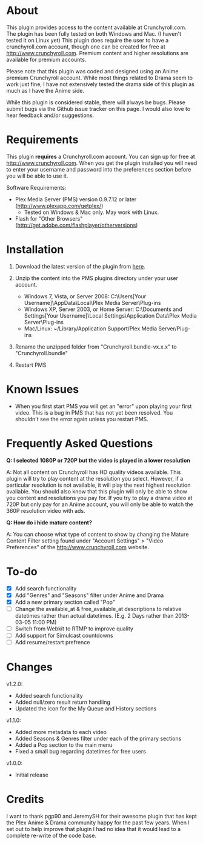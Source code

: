 About
=====
This plugin provides access to the content available at Crunchyroll.com. The plugin has been fully tested on both Windows and Mac. (I haven't tested it on Linux yet) This plugin does require the user to have a crunchyroll.com account, though one can be created for free at http://www.crunchyroll.com. Premium content and higher resolutions are available for premium accounts.

Please note that this plugin was coded and designed using an Anime premium Crunchyroll account. While most things related to Drama seem to work just fine, I have not extensively tested the drama side of this plugin as much as I have the Anime side. 

While this plugin is considered stable, there will always be bugs. Please submit bugs via the Github issue tracker on this page. I would also love to hear feedback and/or suggestions. 

Requirements
============
This plugin **requires** a Crunchyroll.com account. You can sign up for free at http://www.crunchyroll.com. When you get the plugin installed you will need to enter your username and password into the preferences section before you will be able to use it. 

Software Requirements:

* Plex Media Server (PMS) version 0.9.7.12 or later (http://www.plexapp.com/getplex/)
	* Tested on Windows & Mac only. May work with Linux. 
* Flash for "Other Browsers" (http://get.adobe.com/flashplayer/otherversions)

Installation
============
1. Download the latest version of the plugin from [here](https://github.com/MattRK/Crunchyroll.bundle/archive/v1.1.0.zip).

2. Unzip the content into the PMS plugins directory under your user account.
	* Windows 7, Vista, or Server 2008: C:\Users\[Your Username]\AppData\Local\Plex Media Server\Plug-ins
	* Windows XP, Server 2003, or Home Server: C:\Documents and Settings\[Your Username]\Local Settings\Application Data\Plex Media Server\Plug-ins
	* Mac/Linux: ~/Library/Application Support/Plex Media Server/Plug-ins

3. Rename the unzipped folder from "Crunchyroll.bundle-vx.x.x" to "Crunchyroll.bundle"

4. Restart PMS

Known Issues
============
* When you first start PMS you will get an "error" upon playing your first video. This is a bug in PMS that has not yet been resolved. You shouldn't see the error again unless you restart PMS. 

Frequently Asked Questions
==========================
**Q: I selected 1080P or 720P but the video is played in a lower resolution**

A: Not all content on Crunchyroll has HD quality videos available. This plugin will try to play content at the resolution you select. However, if a particular resolution is not available, it will play the next highest resolution available. You should also know that this plugin will only be able to show you content and resolutions you pay for. If you try to play a drama video at 720P but only pay for an Anime account, you will only be able to watch the 360P resolution video with ads. 

**Q: How do i hide mature content?**

A: You can choose what type of content to show by changing the Mature Content Filter setting found under "Account Settings" > "Video Preferences" of the http://www.crunchyroll.com website. 

To-do
====
- [x] Add search functionality
- [x] Add "Genres" and "Seasons" filter under Anime and Drama
- [x] Add a new primary section called "Pop"
- [ ] Change the available_at & free_available_at descriptions to relative datetimes rather than actual datetimes. (E.g. 2 Days rather than 2013-03-05 11:00 PM) 
- [ ] Switch from Webkit to RTMP to improve quality
- [ ] Add support for Simulcast countdowns 
- [ ] Add resume/restart prefrence

Changes
=======
v1.2.0:
* Added search functionality
* Added null/zero result return handling
* Updated the icon for the My Queue and History sections

v1.1.0:
* Added more metadata to each video
* Added Seasons & Genres filter under each of the primary sections
* Added a Pop section to the main menu
* Fixed a small bug regarding datetimes for free users

v1.0.0:
* Initial release

Credits
=======
I want to thank pgp90 and JeremySH for their awesome plugin that has kept the Plex Anime & Drama community happy for the past few years. When I set out to help improve that plugin I had no idea that it would lead to a complete re-write of the code base. 
